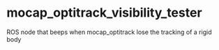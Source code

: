 # mocap_optitrack_visibility_tester
ROS node that beeps when mocap_optitrack lose the tracking of a rigid body
